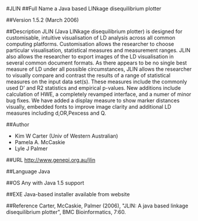 #JLIN
##Full Name
a Java based LINkage disequilibrium plotter

##Version
1.5.2 (March 2006)

##Description
JLIN (Java LINkage disequilibrium plotter) is designed for customisable, intuitive visualisation of LD analysis across all common computing platforms. Customisation allows the researcher to choose particular visualisation, statistical measures and measurement ranges. JLIN also allows the researcher to export images of the LD visualisation in several common document formats. As there appears to be no single best measure of LD under all possible circumstances, JLIN allows the researcher to visually compare and contrast the results of a range of statistical measures on the input data set(s). These measures include the commonly used D' and R2 statistics and empirical p-values. New additions include calculation of HWE, a completely revamped interface, and a numer of minor bug fixes. We have added a display measure to show marker distances visually, embedded fonts to improve image clarity and additional LD measures including d,OR,Pexcess and Q.

##Author
* Kim W Carter (Univ of Western Australian)
* Pamela A. McCaskie
* Lyle J Palmer

##URL
http://www.genepi.org.au/jlin

##Language
Java

##OS
Any with Java 1.5 support

##EXE
Java-based installer available from website

##Reference
Carter, McCaskie, Palmer (2006), "JLIN: A java based linkage disequilibrium plotter", BMC Bioinformatics, 7:60.

